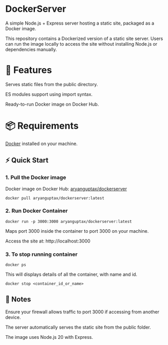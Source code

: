 # DockerServer

A simple Node.js + Express server hosting a static site, packaged as a Docker image.

This repository contains a Dockerized version of a static site server. Users can run the image locally to access the site without installing Node.js or dependencies manually.

# 🚀 Features

Serves static files from the public directory.

ES modules support using import syntax.

Ready-to-run Docker image on Docker Hub.

# 📦 Requirements

<ins>Docker</ins> installed on your machine.

## ⚡ Quick Start

### 1. Pull the Docker image
Docker image on Docker Hub: [aryanguptax/dockerserver](https://hub.docker.com/r/aryanguptax/dockerserver)
```
docker pull aryanguptax/dockerserver:latest
```

### 2. Run Docker Container
```
docker run -p 3000:3000 aryanguptax/dockerserver:latest
```

Maps port 3000 inside the container to port 3000 on your machine.

Access the site at: http://localhost:3000

### 3. To stop running container
```
docker ps
```
This will displays details of all the container, with name and id.
```
docker stop <container_id_or_name>
```
## 📝 Notes

Ensure your firewall allows traffic to port 3000 if accessing from another device.

The server automatically serves the static site from the public folder.

The image uses Node.js 20 with Express.
